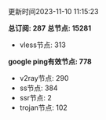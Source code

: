更新时间2023-11-10 11:15:23

**总订阅: 287**
**总节点: 15281**
- vless节点: 313

**google ping有效节点: 778**
- v2ray节点: 290
- ss节点: 384
- ssr节点: 2
- trojan节点: 102
